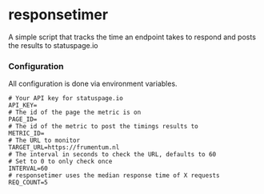 # responsetimer

A simple script that tracks the time an endpoint takes to respond and posts the results to statuspage.io

### Configuration

All configuration is done via environment variables.

```properties
# Your API key for statuspage.io
API_KEY=
# The id of the page the metric is on
PAGE_ID=
# The id of the metric to post the timings results to
METRIC_ID=
# The URL to monitor
TARGET_URL=https://frumentum.nl
# The interval in seconds to check the URL, defaults to 60
# Set to 0 to only check once
INTERVAL=60
# responsetimer uses the median response time of X requests
REQ_COUNT=5
```

